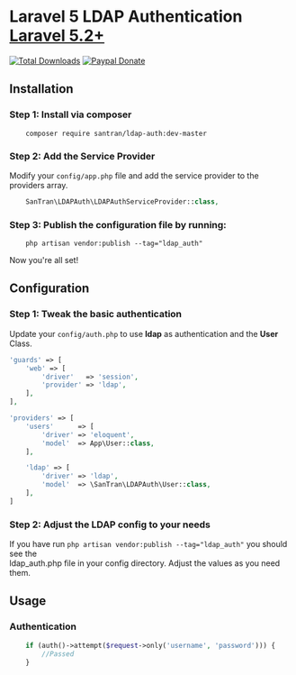 Laravel 5 LDAP Authentication [Laravel 5.2+](http://laravel.com/)  
======================

[![Total Downloads](https://img.shields.io/packagist/dt/santran/ldap-auth.svg)](https://packagist.org/packages/santran/ldap-auth)
[![Paypal Donate](https://www.paypalobjects.com/en_US/i/btn/btn_donate_SM.gif)](http://paypal.me/MrSanTran)

## Installation

### Step 1: Install via composer
```
    composer require santran/ldap-auth:dev-master
```

### Step 2: Add the Service Provider

Modify your `config/app.php` file and add the service provider to the providers array.

```php
    SanTran\LDAPAuth\LDAPAuthServiceProvider::class,
```

### Step 3: Publish the configuration file by running:

```
    php artisan vendor:publish --tag="ldap_auth"
```

Now you're all set!

## Configuration

### Step 1: Tweak the basic authentication

Update your `config/auth.php` to use **ldap** as authentication and the **User** Class.

```php
'guards' => [
  	'web' => [
  		'driver'   => 'session',
  		'provider' => 'ldap',
	],
],

'providers' => [
	'users'      => [
		'driver' => 'eloquent',
		'model'  => App\User::class,
	],

	'ldap' => [
		'driver' => 'ldap',
		'model'  => \SanTran\LDAPAuth\User::class,
	],
]
```


### Step 2: Adjust the LDAP config to your needs

If you have run `php artisan vendor:publish --tag="ldap_auth"` you should see the  
ldap_auth.php file in your config directory. Adjust the values as you need them.

## Usage

### Authentication
```php
    if (auth()->attempt($request->only('username', 'password'))) {
        //Passed
    }
```